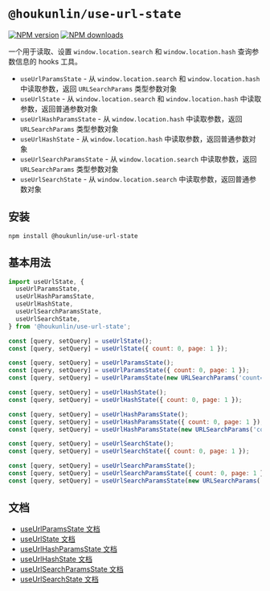# `@houkunlin/use-url-state`

[![NPM version](https://img.shields.io/npm/v/@houkunlin/use-url-state.svg?style=flat)](https://www.npmjs.com/package/@houkunlin/use-url-state)
[![NPM downloads](http://img.shields.io/npm/dm/@houkunlin/use-url-state.svg?style=flat)](https://www.npmjs.com/package/@houkunlin/use-url-state)

一个用于读取、设置 `window.location.search` 和 `window.location.hash` 查询参数信息的 hooks 工具。

- `useUrlParamsState` - 从 `window.location.search` 和 `window.location.hash` 中读取参数，返回 `URLSearchParams` 类型参数对象
- `useUrlState` - 从 `window.location.search` 和 `window.location.hash` 中读取参数，返回普通参数对象
- `useUrlHashParamsState` - 从 `window.location.hash` 中读取参数，返回 `URLSearchParams` 类型参数对象
- `useUrlHashState` - 从 `window.location.hash` 中读取参数，返回普通参数对象
- `useUrlSearchParamsState` - 从 `window.location.search` 中读取参数，返回 `URLSearchParams` 类型参数对象
- `useUrlSearchState` - 从 `window.location.search` 中读取参数，返回普通参数对象

## 安装

```npm
npm install @houkunlin/use-url-state
```

## 基本用法

```js
import useUrlState, {
  useUrlParamsState,
  useUrlHashParamsState,
  useUrlHashState,
  useUrlSearchParamsState,
  useUrlSearchState,
} from '@houkunlin/use-url-state';

const [query, setQuery] = useUrlState();
const [query, setQuery] = useUrlState({ count: 0, page: 1 });

const [query, setQuery] = useUrlParamsState();
const [query, setQuery] = useUrlParamsState({ count: 0, page: 1 });
const [query, setQuery] = useUrlParamsState(new URLSearchParams('count=0&page=1'));

const [query, setQuery] = useUrlHashState();
const [query, setQuery] = useUrlHashState({ count: 0, page: 1 });

const [query, setQuery] = useUrlHashParamsState();
const [query, setQuery] = useUrlHashParamsState({ count: 0, page: 1 });
const [query, setQuery] = useUrlHashParamsState(new URLSearchParams('count=0&page=1'));

const [query, setQuery] = useUrlSearchState();
const [query, setQuery] = useUrlSearchState({ count: 0, page: 1 });

const [query, setQuery] = useUrlSearchParamsState();
const [query, setQuery] = useUrlSearchParamsState({ count: 0, page: 1 });
const [query, setQuery] = useUrlSearchParamsState(new URLSearchParams('count=0&page=1'));
```

## 文档

- [useUrlParamsState 文档](./src/useUrlParamsState)
- [useUrlState 文档](./src/useUrlState)
- [useUrlHashParamsState 文档](./src/useUrlHashParamsState)
- [useUrlHashState 文档](./src/useUrlHashState)
- [useUrlSearchParamsState 文档](./src/useUrlSearchParamsState)
- [useUrlSearchState 文档](./src/useUrlSearchState)

